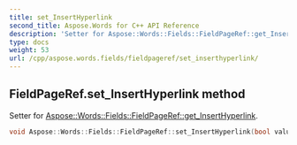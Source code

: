 ```yaml
---
title: set_InsertHyperlink
second_title: Aspose.Words for C++ API Reference
description: 'Setter for Aspose::Words::Fields::FieldPageRef::get_InsertHyperlink.'
type: docs
weight: 53
url: /cpp/aspose.words.fields/fieldpageref/set_inserthyperlink/
---
```

## FieldPageRef.set_InsertHyperlink method


Setter for [Aspose::Words::Fields::FieldPageRef::get_InsertHyperlink](../get_inserthyperlink/).

```cpp
void Aspose::Words::Fields::FieldPageRef::set_InsertHyperlink(bool value)
```

